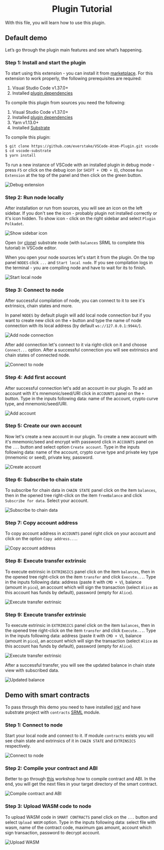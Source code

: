 <h1 align="center">Plugin Tutorial</h1>

With this file, you will learn how to use this plugin.

## Default demo

Let’s go through the plugin main features and see what’s happening.

### Step 1: Install and start the plugin

To start using this extension - you can install it from [marketplace](https://marketplace.visualstudio.com/items?itemName=enfipy.plugin-polkadot). For this extension to work properly, the following prerequisites are required:

1. Visual Studio Code v1.37.0+
2. Installed [plugin dependencies](../README.md#plugin-dependencies)

To compile this plugin from sources you need the following:

1. Visual Studio Code v1.37.0+
2. Installed [plugin dependencies](../README.md#plugin-dependencies)
3. Yarn v1.13.0+
4. Installed [Substrate](https://substrate.dev/docs/en/getting-started)

To compile this plugin:

```bash
$ git clone https://github.com/everstake/VSCode-Atom-Plugin.git vscode-substrate
$ cd vscode-substrate
$ yarn install
```

To run a new instance of VSCode with an installed plugin in debug mode - press `F5` or click on the debug icon (or `SHIFT + CMD + D`), choose `Run Extension` at the top of the panel and then click on the green button.

![Debug extension](images/default/1.png "Debugging VSCode Extension")

### Step 2: Run node locally

After installation or run from sources, you will see an icon on the left sidebar. If you don't see the icon - probably plugin not installed correctly or it's icon hidden. To show icon - click on the right sidebar and select `Plugin Polkadot`.

![Show sidebar icon](images/default/2.png "Show sidebar icon")

Open (or [clone](https://github.com/paritytech/substrate#51-on-mac-and-ubuntu)) substrate node (with `balances` SRML to complete this tutorial) in VSCode editor.

When you open your node sources let's start it from the plugin. On the top panel `NODES` click `...` and `Start local node`. If you see compilation logs in the terminal - you are compiling node and have to wait for its to finish.

![Start local node](images/default/3.png "Start local node")

### Step 3: Connect to node

After successful compilation of node, you can connect to it to see it's extrinsics, chain states and more.

In panel `NODES` by default plugin will add local node connection but if you want to create new click on the `+` button and type the name of node connection with its local address (by default `ws://127.0.0.1:9944/`).

![Add node connection](images/default/4.png "Add node connection")

After add connection let's connect to it via right-click on it and choose `Connect...` option. After a successful connection you will see extrinsics and chain states of connected node.

![Connect to node](images/default/5.png "Connect to node")

### Step 4: Add first account

After successful connection let's add an account in our plugin. To add an account with it's mnemonic/seed/URI click in `ACCOUNTS` panel on the `+` button. Type in the inputs following data: name of the account, crypto curve type, and mnemonic/seed/URI.

![Add account](images/default/6.png "Add account")

### Step 5: Create our own account

Now let's create a new account in our plugin. To create a new account with it's mnemonic/seed and encrypt with password click in `ACCOUNTS` panel on the `...` button and select option `Create account`. Type in the inputs following data: name of the account, crypto curve type and private key type (mnemonic or seed), private key, password.

![Create account](images/default/7.png "Create account")

### Step 6: Subscribe to chain state

To subscribe for chain data in `CHAIN STATE` panel click on the item `balances`, then in the opened tree right-click on the item `freeBalance` and click `Subscribe for data`. Select your account.

![Subscribe to chain data](images/default/8.png "Subscribe to chain state")

### Step 7: Copy account address

To copy account address in `ACCOUNTS` panel right click on your account and click on the option `Copy address...`.

![Copy account address](images/default/9.png "Copy account address")

### Step 8: Execute transfer extrinsic

To execute extrinsic in `EXTRINSICS` panel click on the item `balances`, then in the opened tree right-click on the item `transfer` and click `Execute...`. Type in the inputs following data: address (paste it with `CMD + V`), balance (amount in `pico`), an account which will sign the transaction (select `Alice` as this account has funds by default), password (empty for `Alice`).

![Execute transfer extrinsic](images/default/10.png "Execute transfer extrinsic")

### Step 9: Execute transfer extrinsic

To execute extrinsic in `EXTRINSICS` panel click on the item `balances`, then in the opened tree right-click on the item `transfer` and click `Execute...`. Type in the inputs following data: address (paste it with `CMD + V`), balance (amount in `pico`), an account which will sign the transaction (select `Alice` as this account has funds by default), password (empty for `Alice`).

![Execute transfer extrinsic](images/default/10.png "Execute transfer extrinsic")

After a successful transfer, you will see the updated balance in chain state view with subscribed data.

![Updated balance](images/default/11.png "Updated balance")

## Demo with smart contracts

To pass through this demo you need to have installed [ink!](https://substrate.dev/substrate-contracts-workshop/#/0/setup) and have substrate project with `contracts` [SRML](https://substrate.dev/docs/en/runtime/substrate-runtime-module-library) module.

### Step 1: Connect to node

Start your local node and connect to it. If module `contracts` exists you will see chain state and extrinsics of it in `CHAIN STATE` and `EXTRINSICS` respectively.

![Connect to node](images/contracts/1.png "Connect to node")

### Step 2: Compile your contract and ABI

Better to go through [this](https://substrate.dev/substrate-contracts-workshop/#/0/building-your-contract) workshop how to compile contract and ABI. In the end, you will get the next files in your target directory of the smart contract.

![Compile contract and ABI](images/contracts/2.png "Compile contract and ABI")

### Step 3: Upload WASM code to node

To upload WASM code in `SMART CONTRACTS` panel click on the `...` button and select `Upload WASM` option. Type in the inputs following data: select file with wasm, name of the contract code, maximum gas amount, account which sign transaction, password to decrypt account.

![Upload WASM](images/contracts/3.png "Upload WASM")
